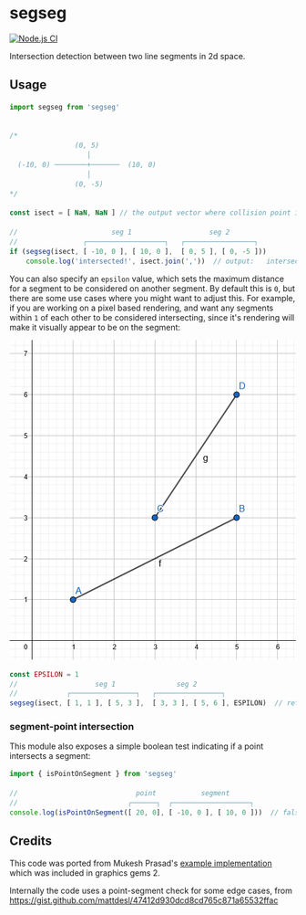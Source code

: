 # segseg

[![Node.js CI](https://github.com/tmpvar/segseg/actions/workflows/node.js.yml/badge.svg)](https://github.com/tmpvar/segseg/actions/workflows/node.js.yml)

Intersection detection between two line segments in 2d space.


## Usage

```javascript
import segseg from 'segseg'


/*
                (0, 5)
                   │
  (-10, 0) ────────+───────  (10, 0)
                   │
                (0, -5)
*/

const isect = [ NaN, NaN ] // the output vector where collision point is stored

//                       seg 1                   seg 2
//                ┌───────────────────┐   ┌─────────────────┐
if (segseg(isect, [ -10, 0 ], [ 10, 0 ],  [ 0, 5 ], [ 0, -5 ]))
    console.log('intersected!', isect.join(','))  // output:   intersected! 0,0

```

You can also specify an `epsilon` value, which sets the maximum distance for a segment to be considered on another segment. By default this is `0`, but there are some use cases where you might want to adjust this. For example, if you are working on a pixel based rendering, and want any segments within `1` of each other to be considered intersecting, since it's rendering will make it visually appear to be on the segment:

![alt text](fig1.png "2 line segments 1 unit apart")

```javascript
const EPSILON = 1
//                   seg 1               seg 2
//            ┌────────────────┐   ┌────────────────┐
segseg(isect, [ 1, 1 ], [ 5, 3 ],  [ 3, 3 ], [ 5, 6 ], ESPILON)  // returns true

```


### segment-point intersection

This module also exposes a simple boolean test indicating if a point intersects a segment:

```javascript
import { isPointOnSegment } from 'segseg'

//                             point           segment       
//                           ┌──────┐  ┌───────────────────┐
console.log(isPointOnSegment([ 20, 0], [ -10, 0 ], [ 10, 0 ]))  // false
```


## Credits

This code was ported from Mukesh Prasad's [example implementation](http://www.realtimerendering.com/resources/GraphicsGems/gemsii/xlines.c) which was included in graphics gems 2.

Internally the code uses a point-segment check for some edge cases, from https://gist.github.com/mattdesl/47412d930dcd8cd765c871a65532ffac
